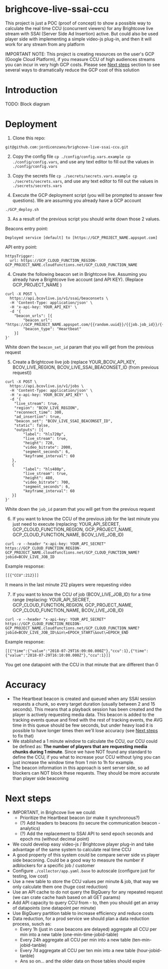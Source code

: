 # brighcove-live-ssai-ccu
This project is just a POC (proof of concept) to show a possible way to calculate the real time CCU (concurrent viewers) for any Brightcove live stream with SSAI (Server Side Ad Insertion) active.
But could also be used player side with implementing a simple video-js plug-in, and then it will work for any stream from any platform

IMPORTANT NOTE: This project is creating resources on the user's GCP (Google Cloud Platform), if you measure CCU of high audiences streams you can incur in very high GCP costs. Please see [Next steps](#next-steps) section to see several ways to dramatically reduce the GCP cost of this solution

# Introduction

TODO: Block diagram

# Deployment
1. Clone this repo:
```
git@github.com:jordicenzano/brighcove-live-ssai-ccu.git
```

2. Copy the config file `cp ./config/config.vars.example cp ./config/config.vars`, and use any text editor to fill out the values in `./config/config.vars`

3. Copy the secrets file `cp ./secrets/secrets.vars.example cp ./secrets/secrets.vars`, and use any text editor to fill out the values in `./secrets/secrets.vars`

4. Execute the GCP deployment script (you will be prompted to answer few questions). We are assuming you already have a GCP account
```
./GCP_deploy.sh
```
3. As a result of the previous script you should write down those 2 values.

Beacons entry point:
```
Deployed service [default] to [https://GCP_PROJECT_NAME.appspot.com]
```

API entry point:
```
httpsTrigger:
  url: https://GCP_CLOUD_FUNCTION_REGION-GCP_PROJECT_NAME.cloudfunctions.net/GCP_CLOUD_FUNCTION_NAME
```

4. Create the following beacon set in Brightcove live. Assuming you already have a Brightcove live account (and API KEY). (Replace GCP_PROJECT_NAME )
```
curl -X POST \
  https://api.bcovlive.io/v1/ssai/beaconsets \
  -H 'Content-Type: application/json' \
  -H 'x-api-key: YOUR_API_KEY' \
  -d '{
    "beacon_urls": [{
        "beacon_url": "https://GCP_PROJECT_NAME.appspot.com/{{random.uuid}}/{{job.job_id}}/{{session.session_id}}/{{account.vc_id}}/{{server.timestamputc}}/heartbeat",
        "beacon_type": "Heartbeat"
    }]
}'
```
White down the `beacon_set_id` param that you will get from the previous request

5. Create a Brightcove live job (replace YOUR_BCOV_API_KEY, BCOV_LIVE_REGION, BCOV_LIVE_SSAI_BEACONSET_ID (from previous request))
```
curl -X POST \
  https://api.bcovlive.io/v1/jobs \
  -H 'Content-Type: application/json' \
  -H 'x-api-key: YOUR_BCOV_API_KEY' \
  -d '{
    "live_stream": true,
    "region": "BCOV_LIVE_REGION",
    "reconnect_time": 300,
    "ad_insertion": true,
    "beacon_set": "BCOV_LIVE_SSAI_BEACONSET_ID",
    "static": false,
    "outputs": [{
        "label": "hls720p",
        "live_stream": true,
        "height": 720,
        "video_bitrate": 2000,
        "segment_seconds": 6,
        "keyframe_interval": 60
   },
   {
        "label": "hls480p",
        "live_stream": true,
        "height": 480,
        "video_bitrate": 700,
        "segment_seconds": 6,
        "keyframe_interval": 60
   }]
}'
```
White down the `job_id` param that you will get from the previous request

6. If you want to know the CCU of the previous job for the last minute you just need to execute (replacing: YOUR_API_SECRET, GCP_CLOUD_FUNCTION_REGION, GCP_PROJECT_NAME, GCP_CLOUD_FUNCTION_NAME, BCOV_LIVE_JOB_ID)
```
curl -v --header "x-api-key: YOUR_API_SECRET" https://GCP_CLOUD_FUNCTION_REGION-GCP_PROJECT_NAME.cloudfunctions.net/GCP_CLOUD_FUNCTION_NAME?jobid=BCOV_LIVE_JOB_ID
```
Example response:
```
[[{"CCU":212}]] 
```
It means in the last minute 212 players were requesting video

7. If you want to know the CCU of job (BCOV_LIVE_JOB_ID) for a time range (replacing: YOUR_API_SECRET, GCP_CLOUD_FUNCTION_REGION, GCP_PROJECT_NAME, GCP_CLOUD_FUNCTION_NAME, BCOV_LIVE_JOB_ID)
```
curl -v --header "x-api-key: YOUR_API_SECRET" https://GCP_CLOUD_FUNCTION_REGION-GCP_PROJECT_NAME.cloudfunctions.net/GCP_CLOUD_FUNCTION_NAME?jobid=BCOV_LIVE_JOB_ID\&in\=EPOCH_START\&out\=EPOCH_END
```
Example response:
```
[[{"time":{"value":"2018-07-29T16:09:00.000Z"},"ccu":1},{"time":{"value":"2018-07-29T16:10:00.000Z"},"ccu":1}]]
```
You get one datapoint with the CCU in that minute that are different than 0

# Accuracy
* The Heartbeat beacon is created and queued when any SSAI session requests a chunk, so every target duration (usually between 2 and 15 seconds). This means that a playback session has been created and the player is actively requesting media data.
This beacon is added to the tracking events queue and fired with the rest of tracking events, the AVG time in this queue should be few seconds, but under heavy load it is possible to have longer times then we'll lose accuracy (see [Next steps](#next-steps) to fix that)
* We stablished a 1 minute window to calculate the CCU, our CCU could be defined as: **The number of players that are requesting media chunks during 1 minute**. Since we have NOT found any standard to define the CCU, if you what to increase your CCU without lying you can just increase the window time from 1 min to 1h for example.
* The beacon information in this approach is sent server side, so ad blockers can NOT block these requests. They should be more accurate than player side beaconing

# Next steps
* IMPORTANT, in Brighcove live we could:
  * Prioritize the Heartbeat beacon (or make it synchronous?)
  * (?) Add headers to beacons (to secure the communication beacon - analytics)
  * (?) Add the replacement to SSAI API to send epoch seconds and epoch ms (without decimal point)
* We could develop easy video-js / Brightcove player plug-in and take advantage of the same system to calculate real time CCU
* A good property of this system could be compare server side vs player side beaconing. Could be a good way to measure the number if adblockers for a specific job / customer
* Configure `./collector/app.yaml.base` to autoscale (configure just for testing, low cost)
* Use a new table to store the CCU values per minute & job, that way we only calculate them one (huge cost reduction)
* Use an API cache to do not query the BigQuery for any repeated request (we can crate cache hash based on all GET params)
* Add API capacity to query CCU from - to, then you should get an array of datapoints (one datapoint per minute)
* Use BigQuery partition table to increase efficiency and reduce costs
* Data reduction, for a prod service we should plan a data reduction process, susch as:
  * Every 1h (just in case beacons are delayed) aggregate all CCU per min into a new table (one-min-time-jobid-table)
  * Every 24h aggregate all CCU per min into a new table (ten-min-jobid-tanble)
  * Every 7d aggregate all CCU per ten min into a new table (hour-jobid-tanble)
  * Ans so on... and the older data on those tables should expire
